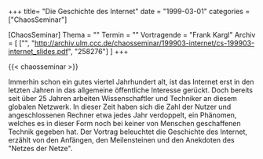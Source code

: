 +++
title= "Die Geschichte des Internet"
date = "1999-03-01"
categories = ["ChaosSeminar"]

[ChaosSeminar]
Thema = ""
Termin = ""
Vortragende = "Frank Kargl"
Archiv = [
	["", "http://archiv.ulm.ccc.de/chaosseminar/199903-internet/cs-199903-internet_slides.pdf", "258276"]
	]
+++

{{< chaosseminar >}}

Immerhin schon ein gutes viertel Jahrhundert alt, ist das Internet erst in den letzten Jahren in das allgemeine öffentliche Interesse gerückt. Doch bereits seit über 25 Jahren arbeiten Wissenschaftler und Techniker an diesem globalen Netzwerk. In dieser Zeit haben sich die Zahl der Nutzer und angeschlossenen Rechner etwa jedes Jahr verdoppelt, ein Phänomen, welches es in dieser Form noch bei keiner von Menschen geschaffenen Technik gegeben hat. Der Vortrag beleuchtet die Geschichte des Internet, erzählt von den Anfängen, den Meilensteinen und den Anekdoten des "Netzes der Netze".
